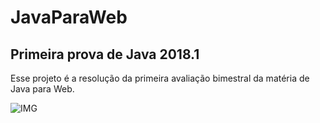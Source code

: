 # JavaParaWeb

Primeira prova de Java 2018.1
-----------------
Esse projeto é a resolução da primeira avaliação bimestral da matéria de Java para Web.

![IMG](/JavaParaWeb/prints/prova1.PNG "Print do Resultado")
